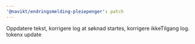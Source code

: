```yaml
---
'@navikt/endringsmelding-pleiepenger': patch
---
```


Oppdatere tekst, korrigere log at søknad startes, korrigere ikkeTilgang log. tokenx update
